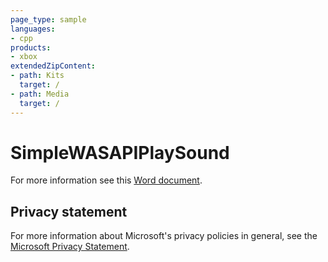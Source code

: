 ```yaml
---
page_type: sample
languages:
- cpp
products:
- xbox
extendedZipContent:
- path: Kits
  target: /
- path: Media
  target: /
---
```


# SimpleWASAPIPlaySound

For more information see this [Word document](https://github.com/microsoft/Xbox-GDK-Samples/blob/main/Samples/Audio/SimpleWASAPIPlaySound/Readme.docx).

## Privacy statement

For more information about Microsoft's privacy policies in general, see the [Microsoft Privacy Statement](https://privacy.microsoft.com/privacystatement/).
